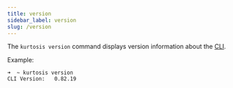 ```yaml
---
title: version
sidebar_label: version
slug: /version
---
```


The `kurtosis version` command displays version information about the [CLI](./index.md). 

Example:

```console
➜  ~ kurtosis version
CLI Version:   0.82.19

```
